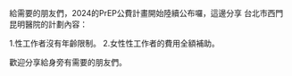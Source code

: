 ---
---
給需要的朋友們，2024的PrEP公費計畫開始陸續公布囉，這邊分享 台北市西門昆明醫院的計劃內容：

1.性工作者沒有年齡限制。
2.女性性工作者的費用全額補助。

歡迎分享給身旁有需要的朋友們。